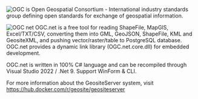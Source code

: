 ![OGC](https://user-images.githubusercontent.com/18747589/133953815-4e82a879-689c-4e31-9c26-ed66e2884d58.png) is Open Geospatial Consortium - International industry standards group defining open standards for exchange of geospatial information.

![OGC net](https://user-images.githubusercontent.com/18747589/135204947-1c49d178-1968-4012-ad0d-a8f00131a80f.png)
OGC.net is a free tool for reading ShapeFile, MapGIS, Excel/TXT/CSV,  converting them into GML, GeoJSON, ShapeFile, KML and GeositeXML, and pushing vector/raster/table to PostgreSQL database.
OGC.net provides a dynamic link library (OGC.net.core.dll) for embedded development.

OGC.net is written in 100% C# language and can be recompiled through Visual Studio 2022 / .Net 9. Support WinForm & CLI.

For more information about the GeositeServer system, visit https://hub.docker.com/r/geosite/geositeserver